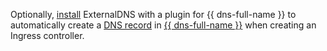 Optionally, [install](../../managed-kubernetes/operations/applications/externaldns.md) ExternalDNS with a plugin for {{ dns-full-name }} to automatically create a [DNS record](../../dns/concepts/resource-record.md) in [{{ dns-full-name }}](../../../dns/) when creating an Ingress controller.